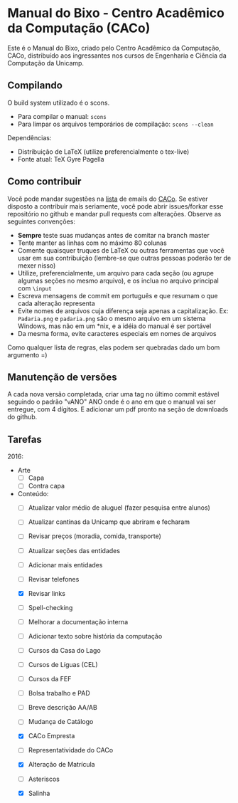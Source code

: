 Manual do Bixo - Centro Acadêmico da Computação (CACo)
======================================================

Este é o Manual do Bixo, criado pelo Centro Acadêmico da Computação, CACo,
distribuído aos ingressantes nos cursos de Engenharia e Ciência da Computação
da Unicamp.

Compilando
----------

O build system utilizado é o scons.

 - Para compilar o manual: `scons`
 - Para limpar os arquivos temporários de compilação: `scons --clean`

Dependências:

 - Distribuição de LaTeX (utilize preferencialmente o tex-live)
 - Fonte atual: TeX Gyre Pagella

Como contribuir
---------------

Você pode mandar sugestões na [lista](http://groups.google.com/group/cacounicamp)
de emails do [CACo](www.caco.ic.unicamp.br). Se estiver disposto a contribuir
mais seriamente, você pode abrir issues/forkar esse repositório no github e
mandar pull requests com alterações. Observe as seguintes convenções:

 - **Sempre** teste suas mudanças antes de comitar na branch master
 - Tente manter as linhas com no máximo 80 colunas
 - Comente quaisquer truques de LaTeX ou outras ferramentas que você usar em sua
   contribuição (lembre-se que outras pessoas poderão ter de mexer nisso)
 - Utilize, preferencialmente, um arquivo para cada seção (ou agrupe algumas
   seções no mesmo arquivo), e os inclua no arquivo principal com `\input`
 - Escreva mensagens de commit em português e que resumam o que cada alteração
   representa
 - Evite nomes de arquivos cuja diferença seja apenas a capitalização. Ex:
   `Padaria.png` e `padaria.png` são o mesmo arquivo em um sistema Windows, mas
   não em um \*nix, e a idéia do manual é ser portável
 - Da mesma forma, evite caracteres especiais em nomes de arquivos

Como qualquer lista de regras, elas podem ser quebradas dado um bom argumento =)

Manutenção de versões
---------------------

A cada nova versão completada, criar uma tag no último commit estável seguindo
o padrão "vANO" ANO onde é o ano em que o manual vai ser entregue, com
4 dígitos. E adicionar um pdf pronto na seção de downloads do github.

Tarefas
-------

2016:
+ Arte
  - [ ] Capa
  - [ ] Contra capa

+ Conteúdo:
  - [ ] Atualizar valor médio de aluguel (fazer pesquisa entre alunos)
  - [ ] Atualizar cantinas da Unicamp que abriram e fecharam
  - [ ] Revisar preços (moradia, comida, transporte)
  - [ ] Atualizar seções das entidades
  - [ ] Adicionar mais entidades
  - [ ] Revisar telefones
  - [x] Revisar links
  - [ ] Spell-checking
  - [ ] Melhorar a documentação interna
  - [ ] Adicionar texto sobre história da computação
  - [ ] Cursos da Casa do Lago
  - [ ] Cursos de Líguas (CEL)
  - [ ] Cursos da FEF
  - [ ] Bolsa trabalho e PAD
  - [ ] Breve descrição AA/AB
  - [ ] Mudança de Catálogo
  - [x] CACo Empresta
  - [ ] Representatividade do CACo
  - [x] Alteração de Matrícula
  - [ ] Asteriscos
  - [x] Salinha
  
